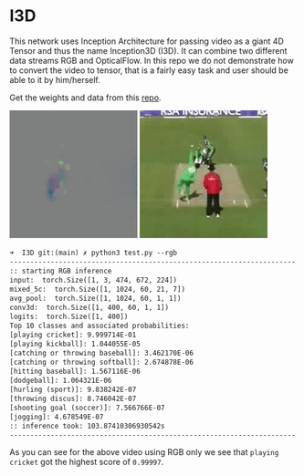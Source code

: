 # I3D

This network uses Inception Architecture for passing video as a giant 4D Tensor and thus the name Inception3D (I3D). It can combine two different data streams RGB and OpticalFlow. In this repo we do not demonstrate how to convert the video to tensor, that is a fairly easy task and user should be able to it by him/herself.

Get the weights and data from this [repo](https://github.com/eric-xw/kinetics-i3d-pytorch).

<img src="./v_CricketShot_g04_c01_flow.gif">
<img src="./v_CricketShot_g04_c01_rgb.gif">

```
➜  I3D git:(main) ✗ python3 test.py --rgb
----------------------------------------------------------------------
:: starting RGB inference
input:  torch.Size([1, 3, 474, 672, 224])
mixed_5c:  torch.Size([1, 1024, 60, 21, 7])
avg_pool:  torch.Size([1, 1024, 60, 1, 1])
conv3d:  torch.Size([1, 400, 60, 1, 1])
logits:  torch.Size([1, 400])
Top 10 classes and associated probabilities: 
[playing cricket]: 9.999714E-01
[playing kickball]: 1.044055E-05
[catching or throwing baseball]: 3.462170E-06
[catching or throwing softball]: 2.674878E-06
[hitting baseball]: 1.567116E-06
[dodgeball]: 1.064321E-06
[hurling (sport)]: 9.838242E-07
[throwing discus]: 8.746042E-07
[shooting goal (soccer)]: 7.566766E-07
[jogging]: 4.678549E-07
:: inference took: 103.87410306930542s
----------------------------------------------------------------------
```

As you can see for the above video using RGB only we see that `playing cricket` got the highest score of `0.99997`.
